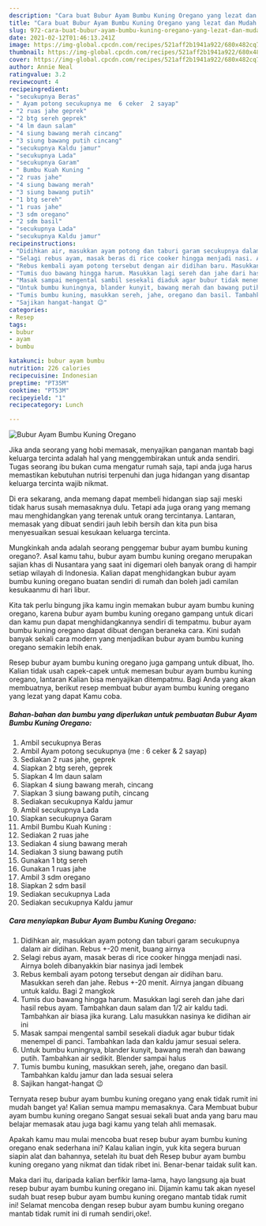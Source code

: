 ```yaml
---
description: "Cara buat Bubur Ayam Bumbu Kuning Oregano yang lezat dan Mudah Dibuat"
title: "Cara buat Bubur Ayam Bumbu Kuning Oregano yang lezat dan Mudah Dibuat"
slug: 972-cara-buat-bubur-ayam-bumbu-kuning-oregano-yang-lezat-dan-mudah-dibuat
date: 2021-02-12T01:46:13.241Z
image: https://img-global.cpcdn.com/recipes/521aff2b1941a922/680x482cq70/bubur-ayam-bumbu-kuning-oregano-foto-resep-utama.jpg
thumbnail: https://img-global.cpcdn.com/recipes/521aff2b1941a922/680x482cq70/bubur-ayam-bumbu-kuning-oregano-foto-resep-utama.jpg
cover: https://img-global.cpcdn.com/recipes/521aff2b1941a922/680x482cq70/bubur-ayam-bumbu-kuning-oregano-foto-resep-utama.jpg
author: Annie Neal
ratingvalue: 3.2
reviewcount: 4
recipeingredient:
- "secukupnya Beras"
- " Ayam potong secukupnya me  6 ceker  2 sayap"
- "2 ruas jahe geprek"
- "2 btg sereh geprek"
- "4 lm daun salam"
- "4 siung bawang merah cincang"
- "3 siung bawang putih cincang"
- "secukupnya Kaldu jamur"
- "secukupnya Lada"
- "secukupnya Garam"
- " Bumbu Kuah Kuning "
- "2 ruas jahe"
- "4 siung bawang merah"
- "3 siung bawang putih"
- "1 btg sereh"
- "1 ruas jahe"
- "3 sdm oregano"
- "2 sdm basil"
- "secukupnya Lada"
- "secukupnya Kaldu jamur"
recipeinstructions:
- "Didihkan air, masukkan ayam potong dan taburi garam secukupnya dalam air didihan. Rebus +-20 menit, buang airnya"
- "Selagi rebus ayam, masak beras di rice cooker hingga menjadi nasi. Airnya boleh dibanyakkin biar nasinya jadi lembek"
- "Rebus kembali ayam potong tersebut dengan air didihan baru. Masukkan sereh dan jahe. Rebus +-20 menit. Airnya jangan dibuang untuk kaldu. Bagi 2 mangkok"
- "Tumis duo bawang hingga harum. Masukkan lagi sereh dan jahe dari hasil rebus ayam. Tambahkan daun salam dan 1/2 air kaldu tadi. Tambahkan air biasa jika kurang. Lalu masukkan nasinya ke didihan air ini"
- "Masak sampai mengental sambil sesekali diaduk agar bubur tidak menempel di panci. Tambahkan lada dan kaldu jamur sesuai selera."
- "Untuk bumbu kuningnya, blander kunyit, bawang merah dan bawang putih. Tambahkan air sedikit. Blender sampai halus"
- "Tumis bumbu kuning, masukkan sereh, jahe, oregano dan basil. Tambahkan kaldu jamur dan lada sesuai selera"
- "Sajikan hangat-hangat 😉"
categories:
- Resep
tags:
- bubur
- ayam
- bumbu

katakunci: bubur ayam bumbu 
nutrition: 226 calories
recipecuisine: Indonesian
preptime: "PT35M"
cooktime: "PT53M"
recipeyield: "1"
recipecategory: Lunch

---
```



![Bubur Ayam Bumbu Kuning Oregano](https://img-global.cpcdn.com/recipes/521aff2b1941a922/680x482cq70/bubur-ayam-bumbu-kuning-oregano-foto-resep-utama.jpg)

Jika anda seorang yang hobi memasak, menyajikan panganan mantab bagi keluarga tercinta adalah hal yang menggembirakan untuk anda sendiri. Tugas seorang ibu bukan cuma mengatur rumah saja, tapi anda juga harus memastikan kebutuhan nutrisi terpenuhi dan juga hidangan yang disantap keluarga tercinta wajib nikmat.

Di era  sekarang, anda memang dapat membeli hidangan siap saji meski tidak harus susah memasaknya dulu. Tetapi ada juga orang yang memang mau menghidangkan yang terenak untuk orang tercintanya. Lantaran, memasak yang dibuat sendiri jauh lebih bersih dan kita pun bisa menyesuaikan sesuai kesukaan keluarga tercinta. 



Mungkinkah anda adalah seorang penggemar bubur ayam bumbu kuning oregano?. Asal kamu tahu, bubur ayam bumbu kuning oregano merupakan sajian khas di Nusantara yang saat ini digemari oleh banyak orang di hampir setiap wilayah di Indonesia. Kalian dapat menghidangkan bubur ayam bumbu kuning oregano buatan sendiri di rumah dan boleh jadi camilan kesukaanmu di hari libur.

Kita tak perlu bingung jika kamu ingin memakan bubur ayam bumbu kuning oregano, karena bubur ayam bumbu kuning oregano gampang untuk dicari dan kamu pun dapat menghidangkannya sendiri di tempatmu. bubur ayam bumbu kuning oregano dapat dibuat dengan beraneka cara. Kini sudah banyak sekali cara modern yang menjadikan bubur ayam bumbu kuning oregano semakin lebih enak.

Resep bubur ayam bumbu kuning oregano juga gampang untuk dibuat, lho. Kalian tidak usah capek-capek untuk memesan bubur ayam bumbu kuning oregano, lantaran Kalian bisa menyajikan ditempatmu. Bagi Anda yang akan membuatnya, berikut resep membuat bubur ayam bumbu kuning oregano yang lezat yang dapat Kamu coba.

<!--inarticleads1-->

##### Bahan-bahan dan bumbu yang diperlukan untuk pembuatan Bubur Ayam Bumbu Kuning Oregano:

1. Ambil secukupnya Beras
1. Ambil  Ayam potong secukupnya (me : 6 ceker &amp; 2 sayap)
1. Sediakan 2 ruas jahe, geprek
1. Siapkan 2 btg sereh, geprek
1. Siapkan 4 lm daun salam
1. Siapkan 4 siung bawang merah, cincang
1. Siapkan 3 siung bawang putih, cincang
1. Sediakan secukupnya Kaldu jamur
1. Ambil secukupnya Lada
1. Siapkan secukupnya Garam
1. Ambil  Bumbu Kuah Kuning :
1. Sediakan 2 ruas jahe
1. Sediakan 4 siung bawang merah
1. Sediakan 3 siung bawang putih
1. Gunakan 1 btg sereh
1. Gunakan 1 ruas jahe
1. Ambil 3 sdm oregano
1. Siapkan 2 sdm basil
1. Sediakan secukupnya Lada
1. Sediakan secukupnya Kaldu jamur




<!--inarticleads2-->

##### Cara menyiapkan Bubur Ayam Bumbu Kuning Oregano:

1. Didihkan air, masukkan ayam potong dan taburi garam secukupnya dalam air didihan. Rebus +-20 menit, buang airnya
1. Selagi rebus ayam, masak beras di rice cooker hingga menjadi nasi. Airnya boleh dibanyakkin biar nasinya jadi lembek
1. Rebus kembali ayam potong tersebut dengan air didihan baru. Masukkan sereh dan jahe. Rebus +-20 menit. Airnya jangan dibuang untuk kaldu. Bagi 2 mangkok
1. Tumis duo bawang hingga harum. Masukkan lagi sereh dan jahe dari hasil rebus ayam. Tambahkan daun salam dan 1/2 air kaldu tadi. Tambahkan air biasa jika kurang. Lalu masukkan nasinya ke didihan air ini
1. Masak sampai mengental sambil sesekali diaduk agar bubur tidak menempel di panci. Tambahkan lada dan kaldu jamur sesuai selera.
1. Untuk bumbu kuningnya, blander kunyit, bawang merah dan bawang putih. Tambahkan air sedikit. Blender sampai halus
1. Tumis bumbu kuning, masukkan sereh, jahe, oregano dan basil. Tambahkan kaldu jamur dan lada sesuai selera
1. Sajikan hangat-hangat 😉




Ternyata resep bubur ayam bumbu kuning oregano yang enak tidak rumit ini mudah banget ya! Kalian semua mampu memasaknya. Cara Membuat bubur ayam bumbu kuning oregano Sangat sesuai sekali buat anda yang baru mau belajar memasak atau juga bagi kamu yang telah ahli memasak.

Apakah kamu mau mulai mencoba buat resep bubur ayam bumbu kuning oregano enak sederhana ini? Kalau kalian ingin, yuk kita segera buruan siapin alat dan bahannya, setelah itu buat deh Resep bubur ayam bumbu kuning oregano yang nikmat dan tidak ribet ini. Benar-benar taidak sulit kan. 

Maka dari itu, daripada kalian berfikir lama-lama, hayo langsung aja buat resep bubur ayam bumbu kuning oregano ini. Dijamin kamu tak akan nyesel sudah buat resep bubur ayam bumbu kuning oregano mantab tidak rumit ini! Selamat mencoba dengan resep bubur ayam bumbu kuning oregano mantab tidak rumit ini di rumah sendiri,oke!.

